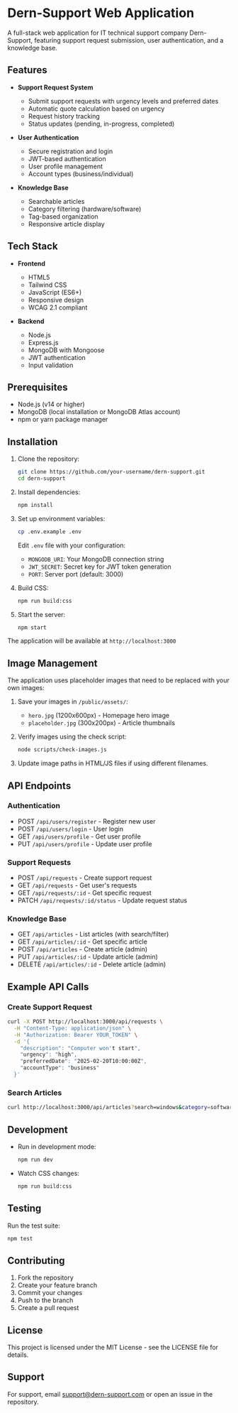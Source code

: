 # Dern-Support Web Application

A full-stack web application for IT technical support company Dern-Support, featuring support request submission, user authentication, and a knowledge base.

## Features

- **Support Request System**
  - Submit support requests with urgency levels and preferred dates
  - Automatic quote calculation based on urgency
  - Request history tracking
  - Status updates (pending, in-progress, completed)

- **User Authentication**
  - Secure registration and login
  - JWT-based authentication
  - User profile management
  - Account types (business/individual)

- **Knowledge Base**
  - Searchable articles
  - Category filtering (hardware/software)
  - Tag-based organization
  - Responsive article display

## Tech Stack

- **Frontend**
  - HTML5
  - Tailwind CSS
  - JavaScript (ES6+)
  - Responsive design
  - WCAG 2.1 compliant

- **Backend**
  - Node.js
  - Express.js
  - MongoDB with Mongoose
  - JWT authentication
  - Input validation

## Prerequisites

- Node.js (v14 or higher)
- MongoDB (local installation or MongoDB Atlas account)
- npm or yarn package manager

## Installation

1. Clone the repository:
   ```bash
   git clone https://github.com/your-username/dern-support.git
   cd dern-support
   ```

2. Install dependencies:
   ```bash
   npm install
   ```

3. Set up environment variables:
   ```bash
   cp .env.example .env
   ```
   Edit `.env` file with your configuration:
   - `MONGODB_URI`: Your MongoDB connection string
   - `JWT_SECRET`: Secret key for JWT token generation
   - `PORT`: Server port (default: 3000)

4. Build CSS:
   ```bash
   npm run build:css
   ```

5. Start the server:
   ```bash
   npm start
   ```

The application will be available at `http://localhost:3000`

## Image Management

The application uses placeholder images that need to be replaced with your own images:

1. Save your images in `/public/assets/`:
   - `hero.jpg` (1200x600px) - Homepage hero image
   - `placeholder.jpg` (300x200px) - Article thumbnails

2. Verify images using the check script:
   ```bash
   node scripts/check-images.js
   ```

3. Update image paths in HTML/JS files if using different filenames.

## API Endpoints

### Authentication
- POST `/api/users/register` - Register new user
- POST `/api/users/login` - User login
- GET `/api/users/profile` - Get user profile
- PUT `/api/users/profile` - Update user profile

### Support Requests
- POST `/api/requests` - Create support request
- GET `/api/requests` - Get user's requests
- GET `/api/requests/:id` - Get specific request
- PATCH `/api/requests/:id/status` - Update request status

### Knowledge Base
- GET `/api/articles` - List articles (with search/filter)
- GET `/api/articles/:id` - Get specific article
- POST `/api/articles` - Create article (admin)
- PUT `/api/articles/:id` - Update article (admin)
- DELETE `/api/articles/:id` - Delete article (admin)

## Example API Calls

### Create Support Request
```bash
curl -X POST http://localhost:3000/api/requests \
  -H "Content-Type: application/json" \
  -H "Authorization: Bearer YOUR_TOKEN" \
  -d '{
    "description": "Computer won't start",
    "urgency": "high",
    "preferredDate": "2025-02-20T10:00:00Z",
    "accountType": "business"
  }'
```

### Search Articles
```bash
curl http://localhost:3000/api/articles?search=windows&category=software
```

## Development

- Run in development mode:
  ```bash
  npm run dev
  ```

- Watch CSS changes:
  ```bash
  npm run build:css
  ```

## Testing

Run the test suite:
```bash
npm test
```

## Contributing

1. Fork the repository
2. Create your feature branch
3. Commit your changes
4. Push to the branch
5. Create a pull request

## License

This project is licensed under the MIT License - see the LICENSE file for details.

## Support

For support, email support@dern-support.com or open an issue in the repository. 